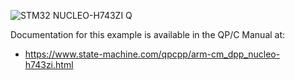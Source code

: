 ![STM32 NUCLEO-H743ZI Q](../../../doxygen/images/bd_NUCLEO-H743ZI.jpg)

Documentation for this example is available in the QP/C Manual at:

- https://www.state-machine.com/qpcpp/arm-cm_dpp_nucleo-h743zi.html
